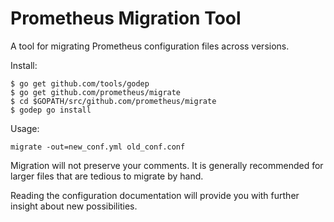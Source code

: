 # Prometheus Migration Tool

A tool for migrating Prometheus configuration files across versions.

Install:
```
$ go get github.com/tools/godep
$ go get github.com/prometheus/migrate
$ cd $GOPATH/src/github.com/prometheus/migrate
$ godep go install
```

Usage:
```
migrate -out=new_conf.yml old_conf.conf
```

Migration will not preserve your comments. It is generally recommended for larger files that are tedious to migrate by hand.

Reading the configuration documentation will provide you with further insight about new possibilities.
